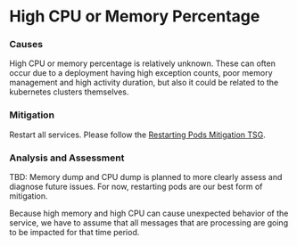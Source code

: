 # High CPU or Memory Percentage

### Causes
High CPU or memory percentage is relatively unknown. These can often occur due to a deployment having high exception counts, poor memory management and high activity duration, but also it could be related to the kubernetes clusters themselves.

### Mitigation
Restart all services. Please follow the [Restarting Pods Mitigation TSG](../operations/RestartingPods.md).

### Analysis and Assessment
TBD: Memory dump and CPU dump is planned to more clearly assess and diagnose future issues. For now, restarting pods are our best form of mitigation.

Because high memory and high CPU can cause unexpected behavior of the service, we have to assume that all messages that are processing are going to be impacted for that time period.

